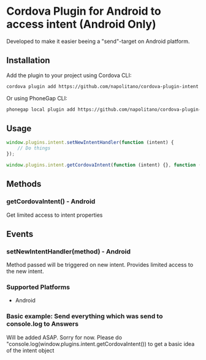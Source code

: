 # Cordova Plugin for Android to access intent (Android Only)

Developed to make it easier beeing a "send"-target on Android platform. 

## Installation

Add the plugin to your project using Cordova CLI:

```bash
cordova plugin add https://github.com/napolitano/cordova-plugin-intent
```
Or using PhoneGap CLI:

```bash
phonegap local plugin add https://github.com/napolitano/cordova-plugin-intent
```

## Usage

```js
window.plugins.intent.setNewIntentHandler(function (intent) {
    // Do things
});
```

```js
window.plugins.intent.getCordovaIntent(function (intent) {}, function () {});
```


## Methods

### getCordovaIntent() - Android
Get limited access to intent properties

## Events

### setNewIntentHandler(method) - Android
Method passed will be triggered on new intent. Provides limited access to the new intent. 


### Supported Platforms

- Android


### Basic example: Send everything which was send to console.log to Answers

Will be added ASAP. Sorry for now. Please do "console.log(window.plugins.intent.getCordovaIntent()) to get a basic idea of the intent object
